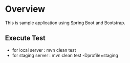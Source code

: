 # Overview
This is sample application using Spring Boot and Bootstrap.



## Execute Test
- for local server : mvn clean test
- for staging server : mvn clean test -Dprofile=staging



